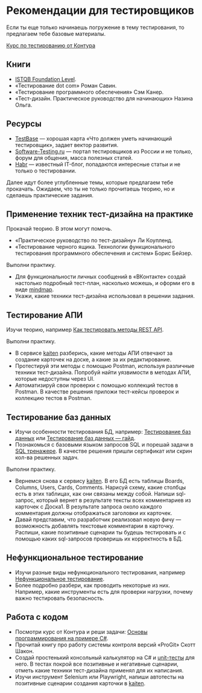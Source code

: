 # Рекомендации для тестировщиков  

Если ты еще только начинаешь погружение в тему тестирования, то предлагаем тебе базовые материалы.

[Курс по тестированию от Контура](https://ulearn.me/Course/Testing)

## Книги

- [ISTQB Foundation Level](https://www.rstqb.org/ru/istqb-downloads.html).
- «Тестирование dot com» Роман Савин.
- «Тестирование программного обеспечения» Сэм Канер.
- «Тест-дизайн. Практическое руководство для начинающих» Назина Ольга.

## Ресурсы

- [TestBase](https://testbase.ru/) — хорошая карта «Что должен уметь начинающий тестировщик», задает вектор развития.
- [Software-Testing.ru](https://software-testing.ru/) — портал тестировщиков из России и не только, форум для общения, масса полезных статей.
- [Habr](https://habr.com/ru/feed/) — известный IT-блог, попадаются интересные статьи и не только о тестировании.

Далее идут более углубленные темы, которые предлагаем тебе прокачать. Ожидаем, что ты не только прочитаешь теорию, но и сделаешь практические задания.

## Применение техник тест-дизайна на практике

Прокачай теорию. В этом могут помочь.
- «Практическое руководство по тест-дизайну» Ли Коупленд.
- «Тестирование черного ящика. Технологии функционального тестирования программного обеспечения и систем» Борис Бейзер.

Выполни практику.
- Для функциональности личных сообщений в «ВКонтакте» создай настолько подробный тест-план, насколько можешь, и оформи его в виде [mindmap](http://www.xmind.net/).
- Укажи, какие техники тест-дизайна использовал в решении задания.

## Тестирование АПИ

Изучи теорию, например [Как тестировать методы REST API](https://habr.com/ru/articles/704090/).

Выполни практику.
- В сервисе [kaiten](https://kaiten.ru/) разберись, какие методы АПИ отвечают за создание карточек на доске, а какие за их редактирование.
- Протестируй эти методы с помощью Postman, используя различные техники тест-дизайна. Попробуй найти уязвимости в методах АПИ, которые недоступны через UI.
- Автоматизируй свои проверки с помощью коллекций тестов в Postman.
В качестве решения приложи тест-кейсы проверок и коллекцию тестов в Postman.

## Тестирование баз данных

- Изучи особенности тестирования БД, например: [Тестирование баз данных](https://habr.com/ru/companies/otus/articles/804851/) или [Тестирование баз данных — гайд](https://testengineer.ru/database-testing-tutorial/).
- Познакомься с базовыми языком запросов SQL и порешай задачи в [SQL тренажере](https://sql-academy.org/ru/trainer). В качестве решения пришли сертификат или скрин кол-ва решенных задач.

Выполни практику.
- Вернемся снова к сервису [kaiten](https://kaiten.ru/). В его БД есть таблицы Boards, Columns, Users, Cards, Comments. Нарисуй схему, какие столбцы есть в этих таблицах, как они связаны между собой. Напиши sql-запрос, который вернет в результате тексты всех комментариев из карточек с Доска1. В результате запроса около каждого комментария должны отображаться заголовки их карточек.
- Давай представим, что разработчик реализовал новую фичу — возможность добавлять текстовые комментарии в карточку. Распиши, какие позитивные сценарии ты будешь тестировать и с помощью каких sql-запросов проверишь их корректность в БД.

## Нефункциональное тестирование

- Изучи разные виды нефункционального тестирования, например [Нефункциональное тестирование](https://vladislaveremeev.gitbook.io/qa_bible/vidy-metody-urovni-testirovaniya/nefunkcionalnoe-testirovanie-non-functional-testing).
- Более подробно разбери, как проводить некоторые из них. Например, какие инструменты есть для проверки нагрузки, почему важно тестировать безопасность.

## Работа с кодом

- Посмотри курс от Контура и реши задачи: [Основы программирования на примере C#](https://ulearn.me/Course/BasicProgramming/).
- Прочитай книгу про работу системы контроля версий «ProGit» Скотт Шакон.
- Создай простенький консольный калькулятор на C# и [unit-тесты](https://www.nunit.org/index.php?p=quickStart&r=2.6.4) для него. В тестах покрой все позитивные и негативные сценарии, отметь какие техники тест-дизайна применял для их написания.
- Изучи инструмент Selenium или Playwright, напиши автотесты на позитивные сценарии создания карточки в [kaiten](https://kaiten.ru/).
